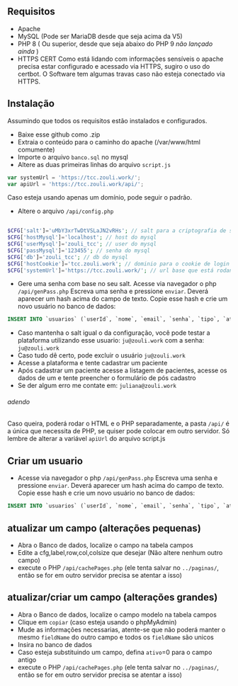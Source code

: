 
## Requisitos

- Apache
- MySQL (Pode ser MariaDB desde que seja acima da V5)
- PHP 8 ( Ou superior, desde que seja abaixo do PHP 9 _não lançado ainda_ )
- HTTPS CERT
  Como está lidando com informações sensíveis o apache precisa estar configurado e acessado via HTTPS, sugiro o uso do certbot.
  O Software tem algumas travas caso não esteja conectado via HTTPS.

## Instalação

Assumindo que todos os requisitos estão instalados e configurados.

- Baixe esse github como .zip
- Extraia o conteúdo para o caminho do apache (/var/www/html comumente)
- Importe o arquivo `banco.sql` no mysql
- Altere as duas primeiras linhas do arquivo `script.js`
```javascript
var systemUrl = 'https://tcc.zouli.work/';  
var apiUrl = 'https://tcc.zouli.work/api/';
```
Caso esteja usando apenas um domínio, pode seguir o padrão.
- Altere o arquivo `/api/config.php`
```php
  
$CFG['salt']='uMbY3xrTwDtVSLaJN2vRHs'; // salt para a criptografia de senhas. recomendavel: 32 chars  
$CFG['hostMysql']='localhost'; // host do mysql  
$CFG['userMysql']='zouli_tcc'; // user do mysql  
$CFG['passMysql']='123455'; // senha do mysql  
$CFG['db']='zouli_tcc'; // db do mysql  
$CFG['hostCookie']='tcc.zouli.work'; // dominio para o cookie de login  
$CFG['systemUrl']='https://tcc.zouli.work/'; // url base que está rodando o html
```
- Gere uma senha com base no seu salt. Acesse via navegador o php `/api/genPass.php`
  Escreva uma senha e pressione `enviar`. Deverá aparecer um hash acima do campo de texto.
  Copie esse hash e crie um novo usuário no banco de dados:
```sql
INSERT INTO `usuarios` (`userId`, `nome`, `email`, `senha`, `tipo`, `ativo`, `vistoPorUltimo`, `criadoEm`) VALUES (NULL, 'Meu nome real', 'meuemaildologin@example.com', 'HASHGERADOANTERIORMENTE', 'admin', '1', '2000-01-01 00:00:00.000000', CURRENT_TIMESTAMP);
```
- Caso mantenha o salt igual o da configuração, você pode testar a plataforma utilizando esse usuario: `ju@zouli.work` com a senha: `ju@zouli.work`
- Caso tudo dê certo, pode excluir o usuário `ju@zouli.work`
- Acesse a plataforma e tente cadastrar um paciente
- Após cadastrar um paciente acesse a listagem de pacientes, acesse os dados de um e tente preencher o formulário de pós cadastro
- Se der algum erro me contate em: `juliana@zouli.work`

###### adendo
Caso queira, poderá rodar o HTML e o PHP separadamente, a pasta `/api/` é a única que necessita de PHP, se quiser pode colocar em outro servidor. Só lembre de alterar a variável `apiUrl` do arquivo script.js 



## Criar um usuario

- Acesse via navegador o php `/api/genPass.php`
  Escreva uma senha e pressione `enviar`. Deverá aparecer um hash acima do campo de texto.
  Copie esse hash e crie um novo usuário no banco de dados:
```sql
INSERT INTO `usuarios` (`userId`, `nome`, `email`, `senha`, `tipo`, `ativo`, `vistoPorUltimo`, `criadoEm`) VALUES (NULL, 'Meu nome real', 'meuemaildologin@example.com', 'HASHGERADOANTERIORMENTE', 'comum', '1', '2000-01-01 00:00:00.000000', CURRENT_TIMESTAMP);
```

## atualizar um campo (alterações pequenas)

- Abra o Banco de dados, localize o campo na tabela campos
- Edite a cfg,label,row,col,colsize que desejar (Não altere nenhum outro campo)
- execute o PHP `/api/cachePages.php` (ele tenta salvar no `../paginas/`, então se for em outro servidor precisa se atentar a isso)


## atualizar/criar um campo (alterações grandes)

- Abra o Banco de dados, localize o campo modelo na tabela campos
- Clique em `copiar` (caso esteja usando o phpMyAdmin)
- Mude as informações necessarias, atente-se que não poderá manter o mesmo `fieldName` do outro campo e todos os `fieldName` são unicos
- Insira no banco de dados
- Caso esteja substituindo um campo, defina `ativo`=0 para o campo antigo
- execute o PHP `/api/cachePages.php` (ele tenta salvar no `../paginas/`, então se for em outro servidor precisa se atentar a isso) 








